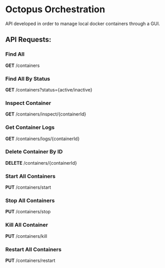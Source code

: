 # Octopus Orchestration

API developed in order to manage local docker containers through a GUI.

## API Requests:
### Find All 
**GET** /containers

### Find All By Status 
**GET** /containers?status={active/inactive}

### Inspect Container
**GET** /containers/inspect/{containerId}

### Get Container Logs
**GET** /containers/logs/{containerId}

### Delete Container By ID
**DELETE** /containers/{containerId}

### Start All Containers
**PUT** /containers/start

### Stop All Containers
**PUT** /containers/stop

### Kill All Container
**PUT** /containers/kill

### Restart All Containers
**PUT** /containers/restart

